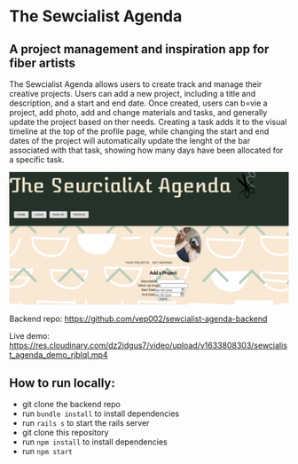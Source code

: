 # The Sewcialist Agenda

## A project management and inspiration app for fiber artists

The Sewcialist Agenda allows users to create track and manage their creative projects. Users can add a new project, including a title and description, and a start and end date. Once created, users can b=vie a project, add photo, add and change materials and tasks, and generally update the project based on ther needs. Creating a task adds it to the visual timeline at the top of the profile page, while changing the start and end dates of the project will automatically update the lenght of the bar associated with that task, showing how many days have been allocated for a specific task.

![Sewcialist Agenda profile screen](https://github.com/vep002/vep002.github.io/blob/master/Screen%20Shot%202021-10-09%20at%2011.45.51%20AM.png)

Backend repo: https://github.com/vep002/sewcialist-agenda-backend

Live demo: https://res.cloudinary.com/dz2jdgus7/video/upload/v1633808303/sewcialist_agenda_demo_rjblql.mp4

## How to run locally:

- git clone the backend repo
- run `bundle install` to install dependencies
- run `rails s` to start the rails server
- git clone this repository
- run `npm install` to install dependencies
- run `npm start` 


